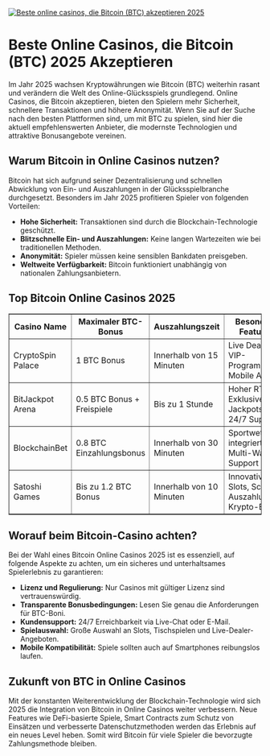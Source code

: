 [![Beste online casinos, die Bitcoin (BTC) akzeptieren 2025](https://123-caf.pages.dev/gitsignup.png)](https://vrmoo.ru/Bt82HjjY)

<h1>Beste Online Casinos, die Bitcoin (BTC) 2025 Akzeptieren</h1>  <p>Im Jahr 2025 wachsen Kryptowährungen wie Bitcoin (BTC) weiterhin rasant und verändern die Welt des Online-Glücksspiels grundlegend. Online Casinos, die Bitcoin akzeptieren, bieten den Spielern mehr Sicherheit, schnellere Transaktionen und höhere Anonymität. Wenn Sie auf der Suche nach den besten Plattformen sind, um mit BTC zu spielen, sind hier die aktuell empfehlenswerten Anbieter, die modernste Technologien und attraktive Bonusangebote vereinen.</p>  <h2>Warum Bitcoin in Online Casinos nutzen?</h2>  <p>Bitcoin hat sich aufgrund seiner Dezentralisierung und schnellen Abwicklung von Ein- und Auszahlungen in der Glücksspielbranche durchgesetzt. Besonders im Jahr 2025 profitieren Spieler von folgenden Vorteilen:</p>  <ul>   <li><strong>Hohe Sicherheit:</strong> Transaktionen sind durch die Blockchain-Technologie geschützt.</li>   <li><strong>Blitzschnelle Ein- und Auszahlungen:</strong> Keine langen Wartezeiten wie bei traditionellen Methoden.</li>   <li><strong>Anonymität:</strong> Spieler müssen keine sensiblen Bankdaten preisgeben.</li>   <li><strong>Weltweite Verfügbarkeit:</strong> Bitcoin funktioniert unabhängig von nationalen Zahlungsanbietern.</li> </ul>  <h2>Top Bitcoin Online Casinos 2025</h2>  <table border="1" cellpadding="8" cellspacing="0">   <thead>     <tr>       <th>Casino Name</th>       <th>Maximaler BTC-Bonus</th>       <th>Auszahlungszeit</th>       <th>Besondere Features</th>     </tr>   </thead>   <tbody>     <tr>       <td>CryptoSpin Palace</td>       <td>1 BTC Bonus</td>       <td>Innerhalb von 15 Minuten</td>       <td>Live Dealer, VIP-Programm, Mobile App</td>     </tr>     <tr>       <td>BitJackpot Arena</td>       <td>0.5 BTC Bonus + Freispiele</td>       <td>Bis zu 1 Stunde</td>       <td>Hoher RTP, Exklusive Jackpots, 24/7 Support</td>     </tr>     <tr>       <td>BlockchainBet</td>       <td>0.8 BTC Einzahlungsbonus</td>       <td>Innerhalb von 30 Minuten</td>       <td>Sportwetten integriert, Multi-Wallet Support</td>     </tr>     <tr>       <td>Satoshi Games</td>       <td>Bis zu 1.2 BTC Bonus</td>       <td>Innerhalb von 10 Minuten</td>       <td>Innovative Slots, Schnelle Auszahlungen, Krypto-Events</td>     </tr>   </tbody> </table>  <h2>Worauf beim Bitcoin-Casino achten?</h2>  <p>Bei der Wahl eines Bitcoin Online Casinos 2025 ist es essenziell, auf folgende Aspekte zu achten, um ein sicheres und unterhaltsames Spielerlebnis zu garantieren:</p>  <ul>   <li><strong>Lizenz und Regulierung:</strong> Nur Casinos mit gültiger Lizenz sind vertrauenswürdig.</li>   <li><strong>Transparente Bonusbedingungen:</strong> Lesen Sie genau die Anforderungen für BTC-Boni.</li>   <li><strong>Kundensupport:</strong> 24/7 Erreichbarkeit via Live-Chat oder E-Mail.</li>   <li><strong>Spielauswahl:</strong> Große Auswahl an Slots, Tischspielen und Live-Dealer-Angeboten.</li>   <li><strong>Mobile Kompatibilität:</strong> Spiele sollten auch auf Smartphones reibungslos laufen.</li> </ul>  <h2>Zukunft von BTC in Online Casinos</h2>  <p>Mit der konstanten Weiterentwicklung der Blockchain-Technologie wird sich 2025 die Integration von Bitcoin in Online Casinos weiter verbessern. Neue Features wie DeFi-basierte Spiele, Smart Contracts zum Schutz von Einsätzen und verbesserte Datenschutzmethoden werden das Erlebnis auf ein neues Level heben. Somit wird Bitcoin für viele Spieler die bevorzugte Zahlungsmethode bleiben.</p>